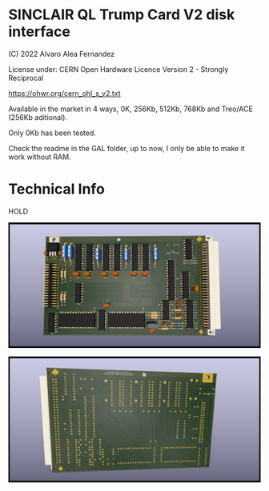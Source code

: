 # SINCLAIR QL Trump Card V2 disk interface

(C) 2022 Alvaro Alea Fernandez

License under: CERN Open Hardware Licence Version 2 - Strongly Reciprocal

https://ohwr.org/cern_ohl_s_v2.txt

Available in the market in 4 ways, 0K, 256Kb, 512Kb, 768Kb and Treo/ACE (256Kb aditional).

Only 0Kb has been tested.

Check the readme in the GAL folder, up to now, I only be able to make it work without RAM.

# Technical Info

HOLD

![My image](ql_trump_v2_disk_interface.png) 

![My image](ql_trump_v2_disk_interface_back.png) 

